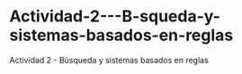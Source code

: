 # Actividad-2---B-squeda-y-sistemas-basados-en-reglas
Actividad 2 - Búsqueda y sistemas basados en reglas

